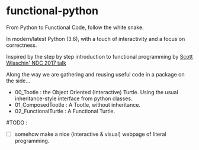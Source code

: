 # functional-python
From Python to Functional Code, follow the white snake.

In modern/latest Python (3.6), with a touch of interactivity and a focus on correctness.

Inspired by the step by step introduction to functional programming by [Scott Wlaschin' NDC 2017 talk](https://www.youtube.com/watch?v=AG3KuqDbmhM)

Along the way we are gathering and reusing useful code in a package on the side...

- 00_Tootle : the Object Oriented (Interactive) Turtle. Using the usual inheritance-style interface from python classes.
- 01_ComposedTootle : A Tootle, without inheritance.
- 02_FunctionalTurtle : A Functional Turtle.



#TODO :
- [ ] somehow make a nice (interactive & visual) webpage of literal programming.
